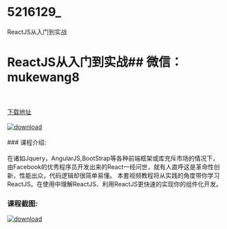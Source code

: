 # 5216129_
ReactJS从入门到实战
# ReactJS从入门到实战## 微信：mukewang8
<br/></br>[下载地址](http://www.36tz.cn/article/5216129 "下载地址")
<br/></br>[![download](http://36tz.cn/muke_img/2020_11_2-39-300x147.png "下载地址")](http://www.36tz.cn/article/5216129 "下载地址")
<br/></br>### 课程介绍:<br/></br>在诸如Jquery，AngularJS,BootStrap等各种前端框架或库充斥市场的情况下，由Facebook的优秀程序员开发出来的React一经问世，就有人直呼这是革命性创新，性能出众，代码逻辑却很简单易懂。
本套视频教程将从实践的角度带你学习ReactJS。在使用中理解ReactJS、利用ReactJS更快速的实现你的组件化开发。

### 课程截图:
[![download](http://36tz.cn/muke_img/2020_11_1-39.png "下载地址")](http://www.36tz.cn/article/5216129 "下载地址")
